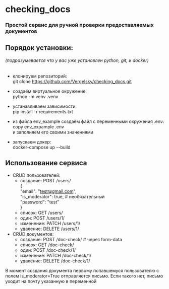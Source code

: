 # checking_docs
### Простой сервис для ручной проверки предоставляемых документов

## Порядок установки:
###### (подразумевается что у вас уже установлен python, git, и docker)
- клонируем репозиторий:<br>
git clone https://github.com/Vergelsky/checking_docs.git<br>

- создаём виртуальное окружение:<br>
python -m venv .venv
- устанавливаем зависимости:<br>
pip install -r requirements.txt
- из файла env_example создаём файл с переменными окружения .env:<br>
copy env_expample .env<br>
и заполняем его своими значениями
- запускаем докер:<br>
docker-compose up --build

## Использование сервиса <br>
- CRUD пользователей:
  - создание: POST /users/<br>
    {<br>
    "email": "test@gmail.com",<br>
    "is_moderator": true, # необязательный<br> 
    "password": "test"<br>
    }
  - список: GET /users/<br>
  - один: POST /users/1/<br>
  - изменение: PATCH /users/1/<br>
  - удаление: DELETE /users/1/<br>
- CRUD документов:
  - создание: POST /doc-check/  # через form-data<br> 
  - список: GET /doc-check/<br>
  - один: POST /doc-check/1/<br>
  - изменение: PATCH /doc-check/1/<br>
  - удаление: DELETE /doc-check/1/<br>

В момент создания документа первому попавшемуся пользователю с полем is_moderator=True
отправляется письмо. Если такого нет, письмо уходит на почту указанную в переменной 

